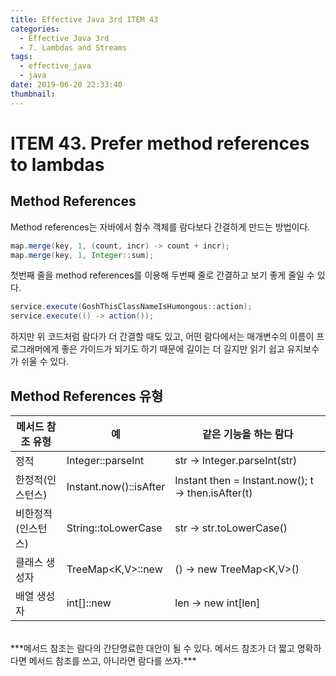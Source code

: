 ```yaml
---
title: Effective Java 3rd ITEM 43
categories:
  - Effective Java 3rd
  - 7. Lambdas and Streams
tags:
  - effective_java
  - java
date: 2019-06-20 22:33:40
thumbnail:
---
```


# ITEM 43. Prefer method references to lambdas

## Method References
Method references는 자바에서 함수 객체를 람다보다 간결하게 만드는 방법이다. 
```java
map.merge(key, 1, (count, incr) -> count + incr);
map.merge(key, 1, Integer::sum);
```
첫번째 줄을 method references를 이용해 두번째 줄로 간결하고 보기 좋게 줄일 수 있다.

```java
service.execute(GoshThisClassNameIsHumongous::action);
service.execute(() -> action());
```
하지만 위 코드처럼 람다가 더 간결할 때도 있고, 어떤 람다에서는 매개변수의 이름이 프로그래머에게 좋은 가이드가 되기도 하기 때문에 길이는 더 길지만 읽기 쉽고 유지보수가 쉬울 수 있다.

## Method References 유형

| 메서드 참조 유형   | 예                     | 같은 기능을 하는 람다                              |
|--------------------|------------------------|----------------------------------------------------|
| 정적               | Integer::parseInt      | str -> Integer.parseInt(str)                       |
| 한정적(인스턴스)   | Instant.now()::isAfter | Instant then = Instant.now(); t -> then.isAfter(t) |
| 비한정적(인스턴스) | String::toLowerCase    | str -> str.toLowerCase()                           |
| 클래스 생성자      | TreeMap<K,V>::new      | () -> new TreeMap<K,V>()                           |
| 배열 생성자        | int[]::new             | len -> new int[len]                                |

<br/>
***메서드 참조는 람다의 간단명료한 대안이 될 수 있다. 메서드 참조가 더 짧고 명확하다면 메서드 참조를 쓰고, 아니라면 람다를 쓰자.***
